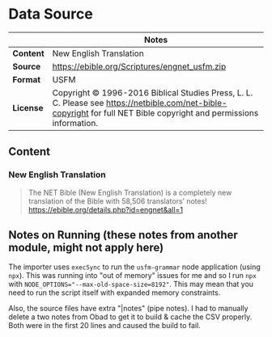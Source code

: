 # Data Source

| | Notes |
| --- | --- |
| **Content** | New English Translation |
| **Source** | <https://ebible.org/Scriptures/engnet_usfm.zip> |
| **Format** | USFM |
| **License** | Copyright © 1996-2016 Biblical Studies Press, L. L. C. Please see <a href='https://netbible.com/net-bible-copyright'>https://netbible.com/net-bible-copyright</a> for full NET Bible copyright and permissions information. |

## Content

### New English Translation

> The NET Bible (New English Translation) is a completely new translation of the Bible with 58,506 translators’ notes!
> <https://ebible.org/details.php?id=engnet&all=1>

## Notes on Running (these notes from another module, might not apply here)

The importer uses `execSync` to run the `usfm-grammar` node application (using `npx`). This was running into "out of memory" issues for me and so I run `npx` with `NODE_OPTIONS="--max-old-space-size=8192"`. This may mean that you need to run the script itself with expanded memory constraints.

Also, the source files have extra "|notes" (pipe notes). I had to manually delete a two notes from Obad to get it to build & cache the CSV properly. Both were in the first 20 lines and caused the build to fail.
